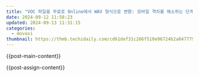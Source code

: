 ```yaml
---
title: "VOC 파일을 무료로 Online에서 WAV 형식으로 변환: 모바일 격차를 해소하는 단계별 가이드"
date: 2024-09-12 11:58:23
updated: 2024-09-13 11:31:15
categories:
  - movavi
thumbnail: https://thmb.techidaily.com/cd61def31c266f510e96724b2a8477792657278ca4fb179ccb3f421fcf0aa55a.jpg
---
```


{{post-main-content}}

<ins class="adsbygoogle"
     style="display:block"
     data-ad-format="autorelaxed"
     data-ad-client="ca-pub-7571918770474297"
     data-ad-slot="1223367746"></ins>

{{post-assign-content}}

<ins class="adsbygoogle"
     style="display:block"
     data-ad-client="ca-pub-7571918770474297"
     data-ad-slot="8358498916"
     data-ad-format="auto"
     data-full-width-responsive="true"></ins>

